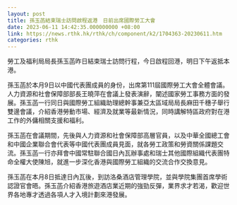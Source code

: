 ```yaml
---
layout: post
title: 孫玉菡結束瑞士訪問啟程返港　日前出席國際勞工大會
date: 2023-06-11 14:42:35.000000000 +08:00
link: https://news.rthk.hk/rthk/ch/component/k2/1704363-20230611.htm
categories: rthk
---
```


勞工及福利局局長孫玉菡昨日結束瑞士訪問行程，今日啟程回港，明日下午返抵本港。

孫玉菡於本月9日以中國代表團成員的身份，出席第111屆國際勞工大會全體會議。人力資源和社會保障部部長王曉萍在會議上發表演辭，闡述國家勞工事務方面的發展。孫玉菡一行同日與國際勞工組織助理總幹事兼亞太區域局局長麻田千穗子舉行雙邊會議，介紹香港勞動市場、經濟及就業等最新情況，同時講解特區政府對在港工作的外傭相關支援和福利。

孫玉菡在會議期間，先後與人力資源和社會保障部高層官員，以及中華全國總工會和中國企業聯合會代表等中國代表團成員見面，就各勞工政策和勞資關係課題交流。孫玉菡一行亦拜會中國常駐聯合國日內瓦辦事處和瑞士其他國際組織代表團特命全權大使陳旭，就進一步深化香港與國際勞工組織的交流合作交換意見。

孫玉菡在本月8日抵達日內瓦後，到訪洛桑酒店管理學院，並與學院集團首席學術認證官會晤。孫玉菡介紹香港旅遊酒店業近期的強勁反彈，業界求才若渴，歡迎世界各地專才透過各項人才入境計劃來港發展。
